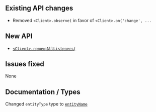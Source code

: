 ## Existing API changes
* Removed `<Client>.observe(` in favor of `<Client>.on('change', ...`

## New API
* [`<Client>.removeAllListeners(`](https://oscarnow.github.io/minecraft-server/3.0.0/classes/Client#removeAllListeners)

## Issues fixed
None

## Documentation / Types
Changed `entityType` type to [`entityName`](https://oscarnow.github.io/minecraft-server/3.0.0/types/legacyVersion)